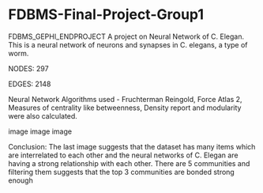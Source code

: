 # FDBMS-Final-Project-Group1
FDBMS_GEPHI_ENDPROJECT
A project on Neural Network of C. Elegan. This is a neural network of neurons and synapses in C. elegans, a type of worm.

NODES: 297

EDGES: 2148

Neural Network Algorithms used - Fruchterman Reingold, Force Atlas 2, Measures of centrality like betweenness, Density report and modularity were also calculated.

image image image

Conclusion:
The last image suggests that the dataset has many items which are interrelated to each other and the neural networks of C. Elegan are having a strong relationship with each other. There are 5 communities and filtering them suggests that the top 3 communities are bonded strong enough
